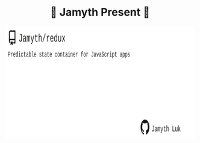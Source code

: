 <!-- built at 1/5/2024, 11:11:26 AM -->
<h1 align="center">
🎉 Jamyth Present 🎉
</h1>
<p align="center">
    <a href="https://github.com/Jamyth/redux">
        <img width="1000" height="300" src="./readme.svg" />
    </a>
</p>